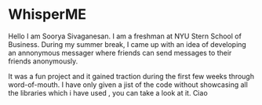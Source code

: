 # WhisperME

Hello I am Soorya Sivaganesan. I am a freshman at NYU Stern School of Business. During my summer break, I came up with an idea of developing an annonymous messager where friends can send messages to their friends anonymously. 

It was a fun project and it gained traction during the first few weeks through word-of-mouth. I have only given a jist of the code without showcasing all the libraries which i have used , you can take a look at it. 
Ciao
